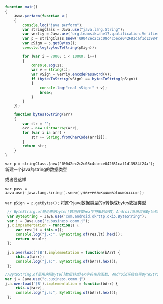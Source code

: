 ```javascript
function main() 
{
    Java.perform(function x() 
    {
        console.log("java perform");
        var stringClass = Java.use("java.lang.String");
        var verfiy = Java.use('org.teamsik.ahe17.qualification.Verifier');
        var p = stringClass.$new('09042ec2c2c08c4cbece042681caf1d13984f24a');
        var pSign = p.getBytes();
        console.log(bytesToString(pSign));

        for (var i = 7000; i < 10000; i++) 
        {
            console.log(i);
            var v = String(i);
            var vSign = verfiy.encodePassword(v);
            if (bytesToString(vSign) == bytesToString(pSign)) 
            {
                console.log("real vSign:" + v);
                break;
            }
        }
    });

    function bytesToString(arr) 
    {
        var str = '';
        arr = new Uint8Array(arr);
        for (var i in arr) {
            str += String.fromCharCode(arr[i]);
        }
        return str;
    }
}
```

`var p = stringClass.$new('09042ec2c2c08c4cbece042681caf1d13984f24a');`  新建一个java的string的数据类型

或者是这样

`var pass = Java.use('java.lang.String').$new('/5B++P65NK44NNROl0wNOLLLL=');`



`var pSign = p.getBytes();` 将这个java数据类型的p转换成bytes数据类型



```javascript
 // ByteString.of是用来把byte[]数组转成hex字符串的函数, Android系统自带ByteString类
 var ByteString = Java.use("com.android.okhttp.okio.ByteString");
 var j = Java.use("c.business.comm.j");
 j.x.implementation = function() {
     var result = this.x();
     console.log("j.x:", ByteString.of(result).hex());
     return result;
 };
 
 j.a.overload('[B').implementation = function(bArr) {
     this.a(bArr);
     console.log("j.a:", ByteString.of(bArr).hex());
 };   
```

```javascript
//ByteString.of是用来把byte[]数组转成hex字符串的函数, Android系统自带ByteString类
var j = Java.use("c.business.comm.j")
j.a.overload('[B').implementation = function(bArr) {
     this.a(bArr);
     console.log("j.a:", ByteString.of(bArr).hex());
 }; 
```





